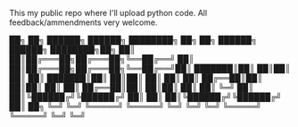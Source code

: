 This my public repo where I'll upload python code.
All feedback/ammendments very welcome.



██╗  ██╗ ██████╗  ██████╗ ████████╗    ██╗  ██╗ ██████╗  ██████╗ ████████╗██╗
██║  ██║██╔═══██╗██╔═══██╗╚══██╔══╝    ██║  ██║██╔═══██╗██╔═══██╗╚══██╔══╝██║
███████║██║   ██║██║   ██║   ██║       ███████║██║   ██║██║   ██║   ██║   ██║
██╔══██║██║   ██║██║   ██║   ██║       ██╔══██║██║   ██║██║   ██║   ██║   ╚═╝
██║  ██║╚██████╔╝╚██████╔╝   ██║       ██║  ██║╚██████╔╝╚██████╔╝   ██║   ██╗
╚═╝  ╚═╝ ╚═════╝  ╚═════╝    ╚═╝       ╚═╝  ╚═╝ ╚═════╝  ╚═════╝    ╚═╝   ╚═╝
                                                                             




